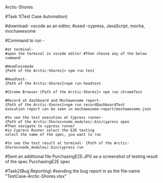 Arctic-Shores

#Task 1(Test Case Automation)

#download- vscode as an editor,
#used -cypress, JavaScript, mocha, mochawesome

#Command to run -

    #at terminal-
    #open the terminal in vscode editor #Then choose any of the below command

    #Headlessmode
    {Path of the Arctic-Shores}> npm run test

    #Headtest-
    {Path of the Arctic-Shores}>npm run headtest

    #Chrome Browser {Path of the Arctic-Shores}> npm run chromeTest

    #Record at dashboard and Mochawesome report-
    {Path of the Arctic-Shores}>npm run recordDashboardTest
    execution report can be seen in mochawesome-report/mochawesome.json

    #to see the test execution at Cypress runner-
    {Path of the Arctic-Shores>node_modules/.bin/cypress open
    #Then navigate to cypress runner
    #in Cypress Runner select the E2E testing
    select the name of the spec, you want to run

    #to see the test result at terminal- {Path of the Arctic-Shores>node_modules/.bin/cypress run

#Sent an additional file PurchasingE2E.JPG as a screenshot of testing result of the spec PurchasingE2E spec

#Task2(Bug Reporting)
#sending the bug report in as the file-name "TestCase-Arctic-Shores.xlsx"

    
